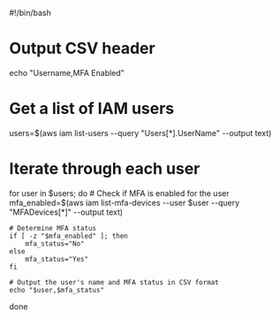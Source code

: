 #!/bin/bash

# Output CSV header
echo "Username,MFA Enabled"

# Get a list of IAM users
users=$(aws iam list-users --query "Users[*].UserName" --output text)

# Iterate through each user
for user in $users; do
    # Check if MFA is enabled for the user
    mfa_enabled=$(aws iam list-mfa-devices --user $user --query "MFADevices[*]" --output text)
    
    # Determine MFA status
    if [ -z "$mfa_enabled" ]; then
        mfa_status="No"
    else
        mfa_status="Yes"
    fi

    # Output the user's name and MFA status in CSV format
    echo "$user,$mfa_status"
done
